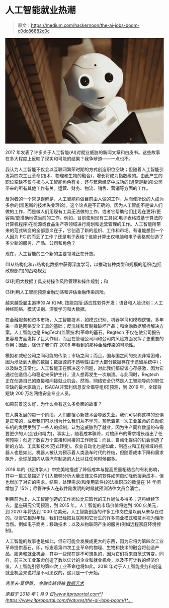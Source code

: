 # 人工智能就业热潮

> 原文：<https://medium.com/hackernoon/the-ai-jobs-boom-c0dc86882c0c>

![](img/952fbb3b7c09d25ee3a35dc0551de798.png)

2017 年发表了许多关于人工智能(AI)对就业威胁的新闻文章和白皮书。这些故事在多大程度上反映了现实和可能的结果？我争辩道——一点也不。

我认为人工智能不仅会以互联网繁荣时期的方式创造职位空缺；但随着人工智能引发第四次工业革命(技术、物理和生物的融合)，增长将成为指数级的。由此产生的职位空缺不仅与核心人工智能角色有关，还与繁荣经济中成功的(通常是新的)公司带来的所有其他工作有关。运营、财务、物流、销售、营销等方面的工作。

反对者的一个常见误解是，人工智能将做目前由人做的工作，从而使所说的人成为多余的(凯恩斯的技术失业理论)。这个论点是不正确的，因为人工智能不是做人们做的工作，而是做人们用现有工具无法做的工作，或者它帮助他们比现在更好/更容易/更准确地做当前的工作。例如，目前使用现有工具(如电子表格或基于算法的计算机程序)在能源或食品生产等领域进行规划和运营管理的工作。人工智能所带来的范式转变的全部意义在于，它创造了新的组织、工作和市场。有谁能想到一个人因为 PC 的而丢了工作？还是电子表格？谁能计算出仅电脑和电子表格就创造了多少新的服务、产品、公司和角色？

现在，人工智能的三个新的主要领域正在开放。

(1)从结构化和非结构化数据中获得深度学习，以推动各种类型和规模的组织(包括政府部门)的战略规划

(2)利用大数据工具支持操作风险管理和操作规划；和

(3)利用人工智能预测金融动荡和评估金融传染风险。

越来越受雇主追捧的 AI 和 ML 技能包括:适应性软件开发；语音和人脸识别；人工神经网络、模式识别、深度学习和大数据。

在金融服务和资本市场，人工智能技术，如模式识别、机器学习和模糊逻辑，多年来一直是网络安全工具的基础；反洗钱和反制裁破坏产品；和金融数据解析解决方案。人工智能也是 RegTech(监管技术)革命的基石。Regtech 不仅在使公司报告更容易方面发挥了巨大作用，而且在管理公司间和公司内风险方面发挥了更重要的作用；因此，降低了我们在 2008 年看到的那种金融传染的可能性。

模拟和减轻公司之间可能的传染；市场之间；而且，国与国之间的交流非常困难，因为涉及到大量的数据；数据源的不透明性(由于大部分数据存在于遗留系统中)；以及缺乏正常化。人工智能正在解决这个问题，对此我们都应该心存感激，因为它通过创造信心和稳定来保护生计。没人想再发生一次崩溃。与此同时，Regtech 正在创造自己的直接和间接就业机会。然而，网络安全仍然是人工智能导向的职位空缺的最大驱动力，ISACA(非营利信息安全倡导组织)预测，到 2019 年，全球将短缺 200 万名网络安全专业人员。

如果前景这么好，为什么会有这么多负面的故事？

在人类发展的每一个阶段，人们都担心新技术会导致失业。我们可以称这样的恐惧是正常的，或者我们可以想为什么我们从不学习。预示着第一次工业革命的自动织布机的发明受到了一些人的抵制，认为这威胁到了就业，因为生产同样数量的布需要更少的人(金钱和精力)。事实上，随着成本骤降，对梭织布的需求增长超出了任何预期；创造了数百万个直接和间接的工作岗位；而且，自动化提供的机会创造了新的方法、工具和技术(范式转变)。农业自动化也是如此，制造业和工程领域的机器人也是如此。机器人被认为预示着人类造车时代的终结，但随着成本下降和需求飙升，全球范围内从事汽车制造的人比以往任何时候都多。

2016 年的《经济学人》中完美地描述了降低成本与提高质量相结合的有利影响，其中一篇文章描述了引入能够分析大量法律文件的软件如何自动降低搜索成本，但也增加了对它的需求。结果，处理需求(和使用软件)的法律职员的数量在 14 年间增加了 15%；尽管许多人在软件刚发明的时候就预测法律文员会消亡。

到目前为止，人工智能创造的工作岗位比它取代的工作岗位多得多；这将继续下去。星座研究公司预测，到 2015 年，人工智能的市场价值将达到 400 亿美元，到 2020 年将达到 1000 亿美元。人工智能创造的许多工作岗位是以前从未存在过的。尽管它相对年轻，我们已经把互联网和它衍生的许多商业模式和技术视为理所当然。例如电子商务；移动技术；以及从物联网产生的服务(例如远程家庭环境控制)。

人工智能的故事也是如此，但它可能会发展成更大的东西，因为它将为第四次工业革命提供基石。即，标志着第四次工业革命的物理、生物和技术的融合将创造产品、服务和就业机会，其中一些现在是不可想象的，因为它们将来自范式转变。同样，前三次工业革命创造了数以亿计的企业和就业机会，以及不可计数的经济价值，人工智能引领的第四次工业革命也将如此。2018 年对于人工智能业务和创造就业机会来说将是不可思议的，这只是一个开始。

*克里夫·莫伊策，
金融实践领袖* [*数据艺术*](https://www.dataart.com/about-dataart/leadership/cliff-moyce)

*原载于 2018 年 1 月 9 日*[*www.itproportal.com*](https://www.itproportal.com/features/the-ai-jobs-boom/)*。*